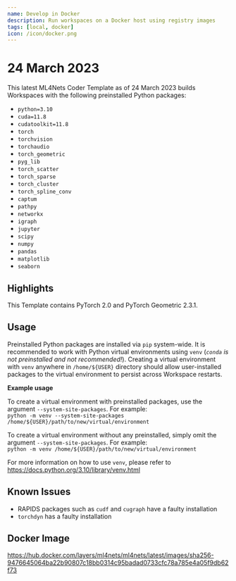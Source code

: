 ```yaml
---
name: Develop in Docker
description: Run workspaces on a Docker host using registry images
tags: [local, docker]
icon: /icon/docker.png
---
```


# 24 March 2023

This latest ML4Nets Coder Template as of 24 March 2023 builds Workspaces with the following preinstalled Python packages:
* `python=3.10`
* `cuda=11.8`
* `cudatoolkit=11.8`
* `torch`
* `torchvision` 
* `torchaudio`
* `torch_geometric` 
* `pyg_lib`
* `torch_scatter` 
* `torch_sparse` 
* `torch_cluster` 
* `torch_spline_conv` 
* `captum` 
* `pathpy` 
* `networkx` 
* `igraph` 
* `jupyter` 
* `scipy` 
* `numpy` 
* `pandas` 
* `matplotlib` 
* `seaborn`

## Highlights

This Template contains PyTorch 2.0 and PyTorch Geometric 2.3.1.

## Usage

Preinstalled Python packages are installed via `pip` system-wide. It is recommended to work with Python virtual environments using `venv` (*`conda` is not preinstalled and not recommended!*). Creating a virtual environment with `venv` anywhere in `/home/${USER}` directory should allow user-installed packages to the virtual environment to persist across Workspace restarts. 

**Example usage** 

To create a virtual environment with preinstalled packages, use the argument `--system-site-packages`. For example: \
`python -m venv --system-site-packages /home/${USER}/path/to/new/virtual/environment`

To create a virtual environment without any preinstalled, simply omit the argument `--system-site-packages`. For example: \
`python -m venv /home/${USER}/path/to/new/virtual/environment`

For more information on how to use `venv`, please refer to https://docs.python.org/3.10/library/venv.html

## Known Issues

* RAPIDS packages such as `cudf` and `cugraph` have a faulty installation
* `torchdyn` has a faulty installation

## Docker Image

https://hub.docker.com/layers/ml4nets/ml4nets/latest/images/sha256-9476645064ba22b90807c18bb0314c95badad0733cfc78a785e4a05f9db62f73